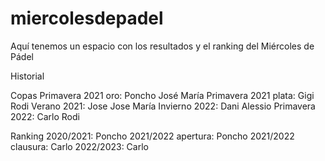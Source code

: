 # miercolesdepadel
Aquí tenemos un espacio con los resultados y el ranking del Miércoles de Pádel

Historial 

Copas
Primavera 2021 oro: Poncho José María
Primavera 2021 plata: Gigi Rodi
Verano 2021: Jose Jose María
Invierno 2022: Dani Alessio
Primavera 2022: Carlo Rodi

Ranking
2020/2021: Poncho
2021/2022 apertura: Poncho
2021/2022 clausura: Carlo
2022/2023: Carlo
